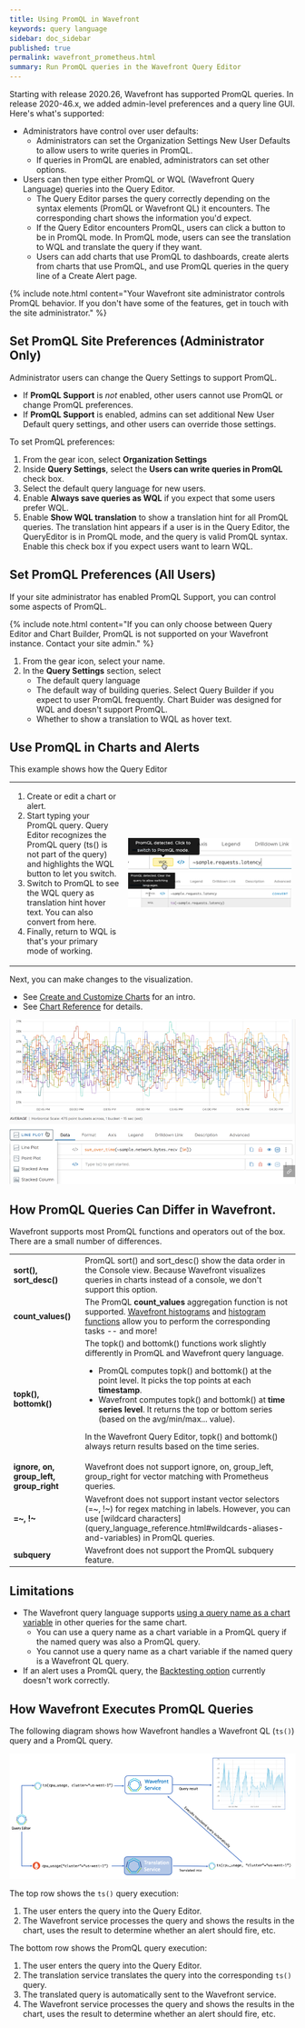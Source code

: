 ```yaml
---
title: Using PromQL in Wavefront
keywords: query language
sidebar: doc_sidebar
published: true
permalink: wavefront_prometheus.html
summary: Run PromQL queries in the Wavefront Query Editor
---
```


Starting with release 2020.26, Wavefront has supported PromQL queries. In release 2020-46.x, we added admin-level preferences and a query line GUI. Here's what's supported:
* Administrators have control over user defaults:
  - Administrators can set the Organization Settings New User Defaults to allow users to write queries in PromQL.
  - If queries in PromQL are enabled, administrators can set other options.
* Users can then type either PromQL or WQL (Wavefront Query Language) queries into the Query Editor.
  - The Query Editor parses the query correctly depending on the syntax elements (PromQL or Wavefront QL) it encounters. The corresponding chart shows the information you'd expect.
  - If the Query Editor encounters PromQL, users can click a button to be in PromQL mode. In PromQL mode, users can see the translation to WQL and translate the query if they want.
  - Users can add charts that use PromQL to dashboards, create alerts from charts that use PromQL, and use PromQL queries in the query line of a Create Alert page.

{% include note.html content="Your Wavefront site administrator controls PromQL behavior. If you don't have some of the features, get in touch with the site administrator." %}

## Set PromQL Site Preferences (Administrator Only)

Administrator users can change the Query Settings to support PromQL.
* If **PromQL Support** is *not* enabled, other users cannot use PromQL or change PromQL preferences.
* If **PromQL Support** is enabled, admins can set additional New User Default query settings, and other users can override those settings.

To set PromQL preferences:

1. From the gear icon, select **Organization Settings**
2. Inside **Query Settings**, select the **Users can write queries in PromQL** check box.
3. Select the default query language for new users.
4. Enable **Always save queries as WQL** if you expect that some users prefer WQL.
5. Enable **Show WQL translation** to show a translation hint for all PromQL queries. The translation hint appears if a user is in the Query Editor, the QueryEditor is in PromQL mode, and the query is valid PromQL syntax. Enable this check box if you expect users want to learn WQL.

## Set PromQL Preferences (All Users)

If your site administrator has enabled PromQL Support, you can control some aspects of PromQL.

{% include note.html content="If you can only choose between Query Editor and Chart Builder, PromQL is not supported on your Wavefront instance. Contact your site admin." %}


1. From the gear icon, select your name.
2. In the **Query Settings** section, select
    * The default query language
    * The default way of building queries. Select Query Builder if you expect to user PromQL frequently. Chart Buider was designed for WQL and doesn't support PromQL.
    * Whether to show a translation to WQL as hover text.

## Use PromQL in Charts and Alerts

This example shows how the Query Editor

<table style="width: 100%;">
<tbody>
<tr>
<td width="40%">
<ol><li>Create or edit a chart or alert.</li>
<li>Start typing your PromQL query. Query Editor recognizes the PromQL query (ts() is not part of the query) and highlights the WQL button to let you switch. </li>
<li>Switch to PromQL to see the WQL query as translation hint hover text. You can also convert from here.  </li>
<li>Finally, return to WQL is that's your primary mode of working. </li></ol></td>
<td width="60%"><img src="/images/promql_button.png" alt="metric only in query line, WQL is highlighted">
<img src="/images/promql_hover.png" alt="query line in promql, with hover text ">
</td>
</tr>
</tbody>
</table>

Next, you can make changes to the visualization.
  * See [Create and Customize Charts](ui_charts.html) for an intro.
  * See [Chart Reference](ui_chart_reference.html) for details.

![Prometheus query](images/prometheus_sample.png)

## How PromQL Queries Can Differ in Wavefront.

Wavefront supports most PromQL functions and operators out of the box. There are a small number of differences.

<table style="width: 100%;">
<tbody>
<tr>
<td width="25%"><strong>sort(), sort_desc()</strong>
</td>
<td width="75%">PromQL sort() and  sort_desc() show the data order in the Console view. Because Wavefront visualizes queries in charts instead of a console, we don't support this option.
</td></tr>
<tr>
<td width="25%"><strong>count_values()</strong>
</td>
<td width="75%">The PromQL <strong>count_values</strong> aggregation function is not supported. <a href="proxies_histograms.html">Wavefront histograms</a> and <a href="query_language_reference.html#histogram-functions">histogram functions</a> allow you to perform the corresponding tasks -- and more!
</td></tr>
<tr>
<td width="25%"><strong>topk(), bottomk()</strong>
</td>
<td width="75%">The topk() and bottomk() functions work slightly differently in PromQL and Wavefront query language.
<ul>
<li>PromQL computes topk() and bottomk() at the point level. It picks the top points at each <strong>timestamp</strong>.</li>
<li>Wavefront computes topk() and bottomk() at <strong>time series level</strong>. It returns the top or bottom series (based on the avg/min/max... value). </li>
</ul>
<p>In the Wavefront Query Editor, topk() and bottomk() always return results based on the time series. </p>
</td></tr>
<tr>
<td width="25%"><strong>ignore, on, group_left, group_right</strong>
</td>
<td width="75%">Wavefront does not support ignore, on, group_left, group_right for vector matching with Prometheus queries.
</td></tr>
<tr>
<td><strong>=~, !~</strong>
</td>
<td markdown="span">Wavefront does not support instant vector selectors (=~, !~) for regex matching in labels. However, you can use [wildcard characters](query_language_reference.html#wildcards-aliases-and-variables) in PromQL queries.
</td></tr>
<tr>
<td><strong>subquery</strong>
</td>
<td>Wavefront does not support the PromQL subquery feature.
</td></tr>
</tbody>
</table>

## Limitations


* The Wavefront query language supports [using a query name as a chart variable](query_editor.html#use-chart-variables) in other queries for the same chart.
  - You can use a query name as a chart variable in a PromQL query if the named query was also a PromQL query.
  - You cannot use a query name as a chart variable if the named query is a Wavefront QL query.
* If an alert uses a PromQL query, the [Backtesting option](alerts_manage.html#backtesting) currently doesn't work correctly.

## How Wavefront Executes PromQL Queries

The following diagram shows how Wavefront handles a Wavefront QL (`ts()`) query and a PromQL query.

![Image showing TS and PromQL execution paths, explained in text](images/ts_and_promql.png)

The top row shows the `ts()` query execution:

1. The user enters the query into the Query Editor.
2. The Wavefront service processes the query and shows the results in the chart, uses the result to determine whether an alert should fire, etc.

The bottom row shows the PromQL query execution:
1. The user enters the query into the Query Editor.
2. The translation service translates the query into the corresponding `ts()` query.
3. The translated query is automatically sent to the Wavefront service.
4. The Wavefront service processes the query and shows the results in the chart, uses the result to determine whether an alert should fire, etc.
